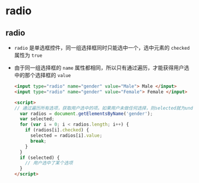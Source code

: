 # radio

## radio

  - `radio` 是单选框控件，同一组选择框同时只能选中一个，选中元素的 `checked` 属性为 `true`

  - 由于同一组选择框的 `name` 属性都相同，所以只有通过遍历，才能获得用户选中的那个选择框的 `value`

    ```html
    <input type="radio" name="gender" value="Male"> Male </input>
    <input type="radio" name="gender" value="Female"> Female </input>

    <script>
    // 通过遍历所有选项，获取用户选中的项。如果用户未做任何选择，则selected就为undefined
      var radios = document.getElementsByName('gender');
      var selected;
      for (var i = 0; i < radios.length; i++) {
        if (radios[i].checked) {
          selected = radios[i].value;
          break;
        }
      }
      if (selected) {
        // 用户选中了某个选项
      }
    </script>
    ```
